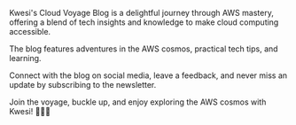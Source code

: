 Kwesi's Cloud Voyage Blog is a delightful journey through AWS mastery, offering 
a blend of tech insights and knowledge to make cloud computing accessible. 

The blog features adventures in the AWS cosmos, practical tech tips, and learning. 

Connect with the blog on social media, leave a feedback, and never miss an update by 
subscribing to the newsletter. 

Join the voyage, buckle up, and enjoy exploring the AWS cosmos with Kwesi! 🚀🌐✨
